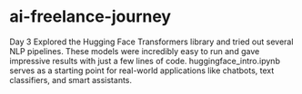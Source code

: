 # ai-freelance-journey

Day 3 Explored the Hugging Face Transformers library and tried out several NLP pipelines. These models were incredibly easy to run and gave impressive results with just a few lines of code. huggingface_intro.ipynb serves as a starting point for real-world applications like chatbots, text classifiers, and smart assistants.
